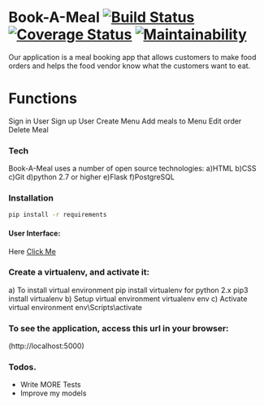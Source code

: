 # Book-A-Meal  [![Build Status](https://travis-ci.org/mutebironald4/Book-A-Meal.svg?branch=master)](https://travis-ci.org/mutebironald4/Book-A-Meal)  [![Coverage Status](https://coveralls.io/repos/github/mutebironald4/Book-A-Meal/badge.svg?branch=Challenge-3)](https://coveralls.io/github/mutebironald4/Book-A-Meal?branch=Challenge-3)  [![Maintainability](https://api.codeclimate.com/v1/badges/6017bd197aef0cd427f8/maintainability)](https://codeclimate.com/github/mutebironald4/Book-A-Meal/maintainability)


Our application is a meal booking app that allows customers to make food orders and helps the food vendor know what the customers want to eat.



# Functions
Sign in User
Sign up User
Create Menu
Add meals to Menu
Edit order
Delete Meal

### Tech

Book-A-Meal uses a number of open source technologies:
a)HTML
b)CSS
c)Git
d)python 2.7 or higher
e)Flask
f)PostgreSQL

### Installation

```sh
pip install -r requirements
```


####  User Interface:

Here  [Click Me](https://mutebironald4.github.io/index.html)

### Create a virtualenv, and activate it:
a) To install virtual environment pip install virtualenv for python 2.x pip3 install virtualenv
b) Setup virtual environment virtualenv env
c) Activate virtual environment env\Scripts\activate

### To see the application, access this url in your browser:
(http://localhost:5000)


### Todos.

 - Write MORE Tests
 - Improve my models
